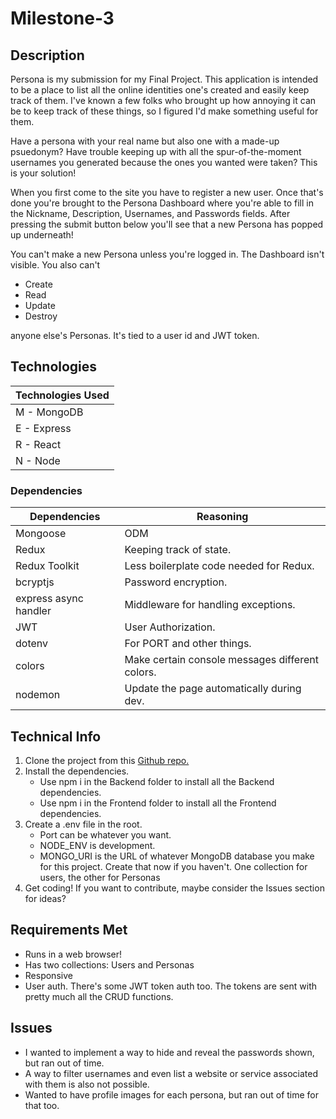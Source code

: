# Milestone-3

## Description

Persona is my submission for my Final Project. This application is intended to be a place to list all the online identities one's created and easily keep track of them. I've known a few folks who brought up how annoying it can be to keep track of these things, so I figured I'd make something useful for them.

Have a persona with your real name but also one with a made-up psuedonym? Have trouble keeping up with all the spur-of-the-moment usernames you generated because the ones you wanted were taken? This is your solution!

When you first come to the site you have to register a new user. Once that's done you're brought to the Persona Dashboard where you're able to fill in the Nickname, Description, Usernames, and Passwords fields. After pressing the submit button below you'll see that a new Persona has popped up underneath!

You can't make a new Persona unless you're logged in. The Dashboard isn't visible. You also can't

- Create
- Read
- Update
- Destroy

anyone else's Personas. It's tied to a user id and JWT token.

## Technologies

| Technologies Used |
| ----------------- |
| M - MongoDB       |
| E - Express       |
| R - React         |
| N - Node          |

### Dependencies

| Dependencies          | Reasoning                                       |
| --------------------- | ----------------------------------------------- |
| Mongoose              | ODM                                             |
| Redux                 | Keeping track of state.                         |
| Redux Toolkit         | Less boilerplate code needed for Redux.         |
| bcryptjs              | Password encryption.                            |
| express async handler | Middleware for handling exceptions.             |
| JWT                   | User Authorization.                             |
| dotenv                | For PORT and other things.                      |
| colors                | Make certain console messages different colors. |
| nodemon               | Update the page automatically during dev.       |

## Technical Info

1. Clone the project from this [Github repo.](https://github.com/Pandaphone/Milestone-3)
2. Install the dependencies.
   - Use npm i in the Backend folder to install all the Backend dependencies.
   - Use npm i in the Frontend folder to install all the Frontend dependencies.
3. Create a .env file in the root.
   - Port can be whatever you want.
   - NODE_ENV is development.
   - MONGO_URI is the URL of whatever MongoDB database you make for this project. Create that now if you haven't. One collection for users, the other for Personas
4. Get coding! If you want to contribute, maybe consider the Issues section for ideas?

## Requirements Met

- Runs in a web browser!
- Has two collections: Users and Personas
- Responsive
- User auth. There's some JWT token auth too. The tokens are sent with pretty much all the CRUD functions.

## Issues

- I wanted to implement a way to hide and reveal the passwords shown, but ran out of time.
- A way to filter usernames and even list a website or service associated with them is also not possible.
- Wanted to have profile images for each persona, but ran out of time for that too.
